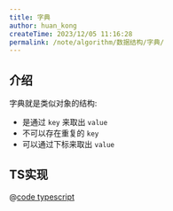 ```yaml
---
title: 字典
author: huan_kong
createTime: 2023/12/05 11:16:28
permalink: /note/algorithm/数据结构/字典/
---
```


## 介绍

字典就是类似对象的结构:

- 是通过 `key` 来取出 `value`
- 不可以存在重复的 `key`
- 可以通过下标来取出 `value`

## TS实现

@[code typescript](./code/字典.ts)
